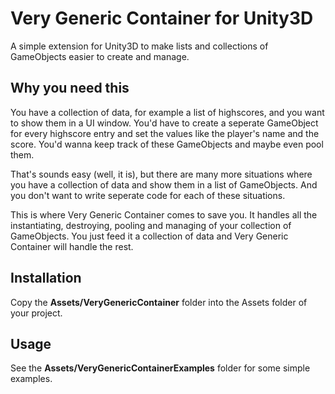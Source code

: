 # Very Generic Container for Unity3D
A simple extension for Unity3D to make lists and collections of GameObjects easier to create and manage.

## Why you need this
You have a collection of data, for example a list of highscores, and you want to show them in a UI window. You'd have to create a seperate GameObject for every highscore entry and set the values like the player's name and the score. You'd wanna keep track of these GameObjects and maybe even pool them.

That's sounds easy (well, it is), but there are many more situations where you have a collection of data and show them in a list of GameObjects. And you don't want to write seperate code for each of these situations.

This is where Very Generic Container comes to save you. It handles all the instantiating, destroying, pooling and managing of your collection of GameObjects. You just feed it a collection of data and Very Generic Container will handle the rest.

## Installation
Copy the **Assets/VeryGenericContainer** folder into the Assets folder of your project.

## Usage
See the **Assets/VeryGenericContainerExamples** folder for some simple examples.
